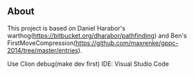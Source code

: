 ## About ##

This project is based on Daniel Harabor's warthog(https://bitbucket.org/dharabor/pathfinding) and Ben's FirstMoveCompression(https://github.com/maxrenke/gppc-2014/tree/master/entries). 

Use Clion debug(make dev first)
IDE: Visual Studio Code
